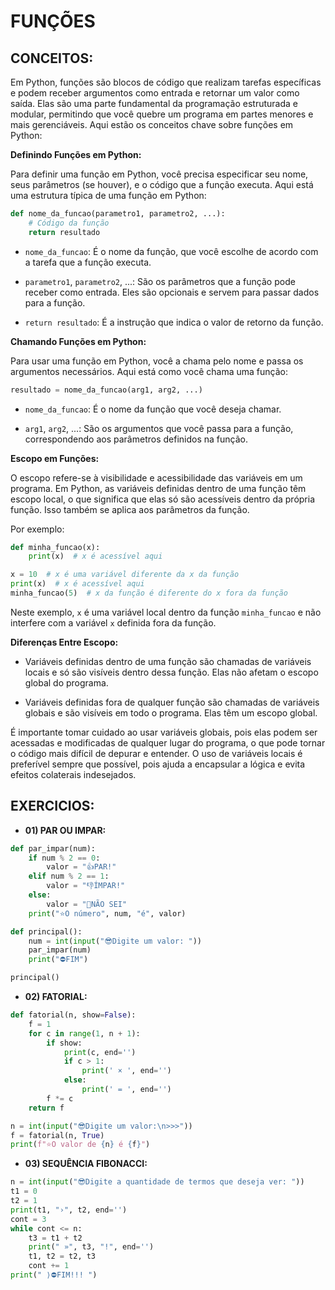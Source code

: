 # FUNÇÕES
## CONCEITOS:
Em Python, funções são blocos de código que realizam tarefas específicas e podem receber argumentos como entrada e retornar um valor como saída. Elas são uma parte fundamental da programação estruturada e modular, permitindo que você quebre um programa em partes menores e mais gerenciáveis. Aqui estão os conceitos chave sobre funções em Python:

**Definindo Funções em Python:**

Para definir uma função em Python, você precisa especificar seu nome, seus parâmetros (se houver), e o código que a função executa. Aqui está uma estrutura típica de uma função em Python:

```python
def nome_da_funcao(parametro1, parametro2, ...):
    # Código da função
    return resultado
```

- `nome_da_funcao`: É o nome da função, que você escolhe de acordo com a tarefa que a função executa.

- `parametro1`, `parametro2`, ...: São os parâmetros que a função pode receber como entrada. Eles são opcionais e servem para passar dados para a função.

- `return resultado`: É a instrução que indica o valor de retorno da função.

**Chamando Funções em Python:**

Para usar uma função em Python, você a chama pelo nome e passa os argumentos necessários. Aqui está como você chama uma função:

```python
resultado = nome_da_funcao(arg1, arg2, ...)
```

- `nome_da_funcao`: É o nome da função que você deseja chamar.

- `arg1`, `arg2`, ...: São os argumentos que você passa para a função, correspondendo aos parâmetros definidos na função.

**Escopo em Funções:**

O escopo refere-se à visibilidade e acessibilidade das variáveis em um programa. Em Python, as variáveis definidas dentro de uma função têm escopo local, o que significa que elas só são acessíveis dentro da própria função. Isso também se aplica aos parâmetros da função.

Por exemplo:

```python
def minha_funcao(x):
    print(x)  # x é acessível aqui

x = 10  # x é uma variável diferente da x da função
print(x)  # x é acessível aqui
minha_funcao(5)  # x da função é diferente do x fora da função
```

Neste exemplo, `x` é uma variável local dentro da função `minha_funcao` e não interfere com a variável `x` definida fora da função.

**Diferenças Entre Escopo:**

- Variáveis definidas dentro de uma função são chamadas de variáveis locais e só são visíveis dentro dessa função. Elas não afetam o escopo global do programa.

- Variáveis definidas fora de qualquer função são chamadas de variáveis globais e são visíveis em todo o programa. Elas têm um escopo global.

É importante tomar cuidado ao usar variáveis globais, pois elas podem ser acessadas e modificadas de qualquer lugar do programa, o que pode tornar o código mais difícil de depurar e entender. O uso de variáveis locais é preferível sempre que possível, pois ajuda a encapsular a lógica e evita efeitos colaterais indesejados.

## EXERCICIOS:
* **01) PAR OU IMPAR:**
```python
def par_impar(num):
    if num % 2 == 0:
        valor = "👍PAR!"
    elif num % 2 == 1:
        valor = "👎ÍMPAR!"
    else:
        valor = "😬NÃO SEI"
    print("⭐O número", num, "é", valor)

def principal():
    num = int(input("😎Digite um valor: "))
    par_impar(num)
    print("⛔FIM")

principal()
```

* **02) FATORIAL:**
```python
def fatorial(n, show=False):
    f = 1
    for c in range(1, n + 1):
        if show:
            print(c, end='')
            if c > 1:
                print(' × ', end='')
            else:
                print(' = ', end='')
        f *= c
    return f

n = int(input("😎Digite um valor:\n>>>"))
f = fatorial(n, True)
print(f"⭐O valor de {n} é {f}")
```

* **03) SEQUÊNCIA FIBONACCI:**
```python
n = int(input("😎Digite a quantidade de termos que deseja ver: "))
t1 = 0
t2 = 1
print(t1, "›", t2, end='')
cont = 3
while cont <= n:
    t3 = t1 + t2
    print(" »", t3, "!", end='')
    t1, t2 = t2, t3
    cont += 1
print(" ⟩⛔FIM!!! ")
```